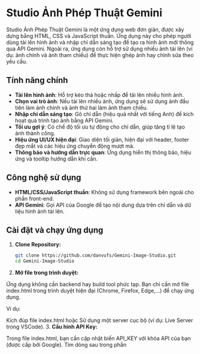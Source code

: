 # Studio Ảnh Phép Thuật Gemini

Studio Ảnh Phép Thuật Gemini là một ứng dụng web đơn giản, được xây dựng bằng HTML, CSS và JavaScript thuần. Ứng dụng này cho phép người dùng tải lên hình ảnh và nhập chỉ dẫn sáng tạo để tạo ra hình ảnh mới thông qua API Gemini. Ngoài ra, ứng dụng còn hỗ trợ sử dụng nhiều ảnh tải lên (ví dụ: ảnh chính và ảnh tham chiếu) để thực hiện ghép ảnh hay chỉnh sửa theo yêu cầu.

## Tính năng chính

- **Tải lên hình ảnh**: Hỗ trợ kéo thả hoặc nhấp để tải lên nhiều hình ảnh.
- **Chọn vai trò ảnh**: Nếu tải lên nhiều ảnh, ứng dụng sẽ sử dụng ảnh đầu tiên làm ảnh chính và ảnh thứ hai làm ảnh tham chiếu.
- **Nhập chỉ dẫn sáng tạo**: Gõ chỉ dẫn (hiệu quả nhất với tiếng Anh) để kích hoạt quá trình tạo ảnh bằng API Gemini.
- **Tối ưu gợi ý**: Có chế độ tối ưu tự động cho chỉ dẫn, giúp tăng tỉ lệ tạo ảnh thành công.
- **Hiệu ứng UI/UX hiện đại**: Giao diện tối giản, hiện đại với header, footer đẹp mắt và các hiệu ứng chuyển động mượt mà.
- **Thông báo và hướng dẫn trực quan**: Ứng dụng hiển thị thông báo, hiệu ứng và tooltip hướng dẫn khi cần.

## Công nghệ sử dụng

- **HTML/CSS/JavaScript thuần**: Không sử dụng framework bên ngoài cho phần front-end.
- **API Gemini**: Gọi API của Google để tạo nội dung dựa trên chỉ dẫn và dữ liệu hình ảnh tải lên.

## Cài đặt và chạy ứng dụng

1. **Clone Repository:**

   ```bash
   git clone https://github.com/danvufs/Gemini-Image-Studio.git
   cd Gemini-Image-Studio
2. **Mở file trong trình duyệt:**

Ứng dụng không cần backend hay build tool phức tạp. Bạn chỉ cần mở file index.html trong trình duyệt hiện đại (Chrome, Firefox, Edge,...) để chạy ứng dụng.

Ví dụ:

Kích đúp file index.html hoặc
Sử dụng một server cục bộ (ví dụ: Live Server trong VSCode).
3. **Cấu hình API Key:**

Trong file index.html, bạn cần cập nhật biến API_KEY với khóa API của bạn (được cấp bởi Google). Tìm dòng sau trong phần <script> và thay đổi giá trị:

js
Copy
const API_KEY = "YOUR_API_KEY_HERE";
## Hướng dẫn sử dụng
1 **Tải lên hình ảnh:**
Nhấp vào khu vực "Nhấp hoặc kéo thả ảnh" để tải lên hình ảnh từ máy tính của bạn. Nếu tải lên nhiều ảnh, ảnh đầu tiên sẽ được sử dụng làm ảnh chính và ảnh thứ hai sẽ dùng làm ảnh tham chiếu.

2. **Nhập chỉ dẫn:**
Gõ vào ô nhập chỉ dẫn sáng tạo (hiệu quả nhất khi sử dụng tiếng Anh) để mô tả ý tưởng của bạn. Bạn có thể nhấp vào các nút gợi ý để lấy ý tưởng nhanh.

3. **Chế độ tối ưu:**
Bật chế độ "Sử dụng tối ưu ma thuật" nếu bạn muốn hệ thống tự động cải thiện chỉ dẫn để tăng tỉ lệ tạo ảnh thành công.

4. **Tạo ảnh:**
Nhấp vào nút "✨ Tạo ảnh ma thuật" để gửi yêu cầu đến API. Ứng dụng sẽ hiển thị thông báo trạng thái và kết quả tạo ảnh sau vài giây.

## Cấu trúc dự án
css
Copy
.
├── index.html       # File chính chứa HTML, CSS và JavaScript của ứng dụng.
└── README.md        # File hướng dẫn và mô tả dự án.
Góp ý & Phản hồi
Nếu bạn có bất kỳ góp ý, thắc mắc hoặc muốn đóng góp cải tiến, vui lòng tạo một issue hoặc pull request trên GitHub.

## License
Dự án này được cấp phép theo MIT License.
